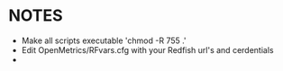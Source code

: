# NOTES
* Make all scripts executable 'chmod -R 755 .'
* Edit OpenMetrics/RFvars.cfg with your Redfish url's and cerdentials
* 
